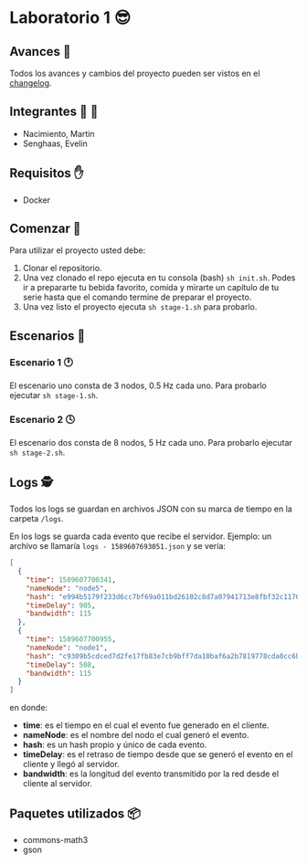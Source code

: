 # Laboratorio 1 😎

## Avances 🌱

Todos los avances y cambios del proyecto pueden ser vistos en el [changelog](./CHANGELOG.md).

## Integrantes 👦 👧

- Nacimiento, Martin
- Senghaas, Evelin

## Requisitos ✋

- Docker

## Comenzar 🚀

Para utilizar el proyecto usted debe:

1. Clonar el repositorio.
2. Una vez clonado el repo ejecuta en tu consola (bash) `sh init.sh`. Podes ir a prepararte tu bebida favorito, comida y mirarte un capitulo de tu serie hasta que el comando termine de preparar el proyecto.
3. Una vez listo el proyecto ejecuta `sh stage-1.sh` para probarlo.

## Escenarios 🤔

### Escenario 1 🕐

El escenario uno consta de 3 nodos, 0.5 Hz cada uno. Para probarlo ejecutar `sh stage-1.sh`.

### Escenario 2 🕓

El escenario dos consta de 8 nodos, 5 Hz cada uno. Para probarlo ejecutar `sh stage-2.sh`.

## Logs 🕵

Todos los logs se guardan en archivos JSON con su marca de tiempo en la carpeta `/logs`.

En los logs se guarda cada evento que recibe el servidor. Ejemplo: un archivo se llamaría `logs - 1589607693051.json` y se vería:

```JSON
[
  {
    "time": 1589607700341,
    "nameNode": "node5",
    "hash": "e994b5179f233d6cc7bf69a011bd26102c8d7a07941713e8fbf32c117073e89a",
    "timeDelay": 905,
    "bandwidth": 115
  },
  {
    "time": 1589607700955,
    "nameNode": "node1",
    "hash": "c9309b5cdced7d2fe17fb83e7cb9bff7da10baf6a2b7819778cda0cc6b73d7fc",
    "timeDelay": 508,
    "bandwidth": 115
  }
]
```

en donde:

- **time**: es el tiempo en el cual el evento fue generado en el cliente.
- **nameNode**: es el nombre del nodo el cual generó el evento.
- **hash**: es un hash propio y único de cada evento.
- **timeDelay**: es el retraso de tiempo desde que se generó el evento en el cliente y llegó al servidor.
- **bandwidth**: es la longitud del evento transmitido por la red desde el cliente al servidor.

## Paquetes utilizados 📦

- commons-math3
- gson
